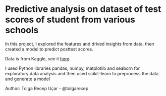<h1>Predictive analysis on dataset of test scores of student from various schools</h1>

In this project, I explored the features and drived insights from data, then created a model to predict posttest scores.

Data is from Kaggle, see it <a href="https://www.kaggle.com/kwadwoofosu/predict-test-scores-of-students">here</a>

I used Python libraries pandas, numpy, matplotlib and seaborn for exploratory data analysis and then used scikit-learn to preprocess the data and generate a model

Author: Tolga Recep Uçar - @tolgarecep
